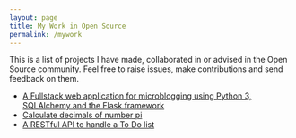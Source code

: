 ```yaml
---
layout: page
title: My Work in Open Source
permalink: /mywork
---
```

This is a list of projects I have made, collaborated in or advised in the Open Source community. Feel free to raise issues, make contributions and send feedback on them.

- [A Fullstack web application for microblogging using Python 3, SQLAlchemy and the Flask framework](https://github.com/ohduran/MycroBlog)
- [Calculate decimals of number pi](https://github.com/ohduran/number_pi)
- [A RESTful API to handle a To Do list](https://github.com/ohduran/microservice)

